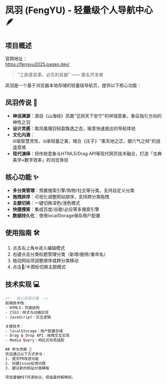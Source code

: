 # 凤羽 (FengYU) - 轻量级个人导航中心 🪶

## 项目概述
官网地址：  
https://fengyu2025.pages.dev/  

> "工欲善其事，必先利其器" —— 匿名开发者

凤羽是一个基于浏览器本地存储的轻量级导航页，提供以下核心功能：

## 凤羽传说 🦚
- **神话渊源**：源自《山海经》凤凰"见则天下安宁"的祥瑞意象，象征指引方向的神性之羽
- **设计灵感**：取凤凰翎羽轻盈飘逸之态，喻意快速直达的导航体验
- **文化内涵**：  
  `凤`喻智慧灵性，`羽`承轻量之美，暗合《庄子》"乘天地之正，御六气之辩"的逍遥意境
- **现代演绎**：将传统意象与HTML5/Drag API等现代网页技术融合，打造「古典美学×数字效率」的浏览体验

## 核心功能 ✨
- **多分类管理**：预置搜索引擎/购物/社交等分类，支持自定义分类
- **拖拽排序**：可视化调整网站顺序，支持跨分类拖拽
- **主题切换**：一键切换深色/浅色模式
- **快捷搜索**：集成百度/谷歌/必应等多搜索引擎
- **数据持久化**：使用localStorage保存用户配置

## 使用指南 🛠️
1. 点击右上角⚙️进入编辑模式
2. 右键点击分类标题管理分类（新增/删除/重命名）
3. 拖动网站项调整顺序或跨分类移动
4. 点击🌙/☀️图标切换主题模式

## 技术实现 💻
```html
<!-- 核心实现方案 -->
前端技术栈：
- HTML5：页面结构
- CSS3：样式与动画实现
- JavaScript：交互逻辑

关键技术：
- localStorage：用户配置存储
- Drag & Drop API：拖拽交互实现
- Media Query：响应式布局适配

## 参与贡献 🤝
欢迎通过以下方式参与：
1. 提交PR改进功能
2. 创建Issue反馈问题
3. 建议新的网站分类模板

项目遵循MIT开源协议，保留最终解释权。